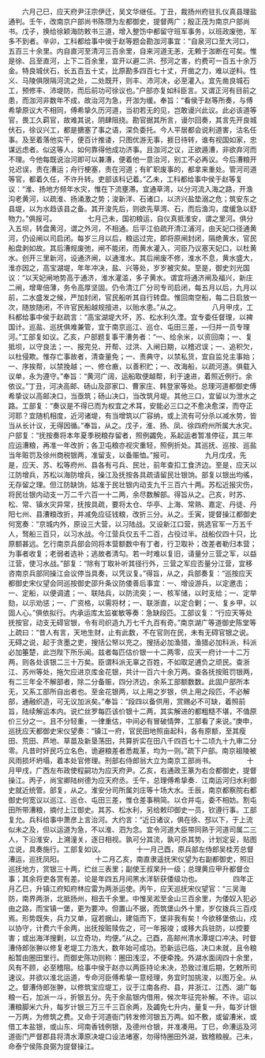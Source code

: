 <!-- { "loadSidebar": true } -->
　　六月己巳，应天府尹汪宗伊迁，吴文华继任。丁丑，裁扬州府驻扎仪真县理盐通判。壬午，改南京户部尚书陈瓒为左都御史，提督两广；殷正茂为南京户部尚书。戊子，换给徐颖海防敕书三道，增入整饬中都留守班军事务，以班政废弛，军多不到者。辛卯，工科都给事中侯于赵等题会勘泇河事宜：“自泉河口至大河口，五百三十余里。内自直河至清河三百余里，自来河道无恙，无赖于泇断在可矣。惟是徐、吕至直河，上下二百余里，宜开以避二洪、邳河之害，约费可一百五十余万金。特良城伏石，长五百五十丈，比原勘多四百七十丈，开凿之力，难以逆料。性义、马陵俱限隔河流之处，二处既开，则丰、沛河决，必至灌入。宜先凿良城石工，预修丰、沛堤防，而后前功可徐议也。”户部亦复如科臣言。又谓正河有目前之患，而泇河非数年不成，故治河为急，开泇为缓。奉旨：“看侯于赵等所奏，与傅希挚原议大不相同，傅希挚久历河道，当初若无的见，岂敢谩兴此议。此必该道等官，畏工久羁官，故难其说，阴肆阻挠。勘官据其所言，谩尔回奏，其言先开良城伏石，徐议兴工，都是搪塞了事之语，深负委托。今人平居都会说利道害，沽名任事。及至着落他实干，便百计推诿，只图优游无事，捱日待转，谁有视国如家，忠谋远虑者。似这等人，如何靠得他成功济事。且泇河之议，正欲遁漕，非欲弃河而不理。今他每既说治河即可以兼漕，便着他一意治河，别工不必再议。今后漕粮开兑迟误，责在漕运；舟行梗塞，责在河道；有旷职废事的，都拿来重处。管河司道等官，都着久任，不许升转。吏部该科记着。”乙未，工科都给事中侯于赵等复议：“淮、扬地方频年水灾，惟在下流壅滞。宜通草湾，以分河流入海之路，开渔沟老黄河，以疏淮、扬涌激之势；浚新洋、石诸口，以济兴盐垫溺之危；筑安东之县堤，以为水趋该县之备。其开浚先后，则欲先草湾、石，而后渔沟，度缓急以舒物力。”俱报可。
　　
　　七月己未，国初粮运，自仪真抵淮安，谓之里河。俱分入五坝，转盘黄河，谓之外河，不相通。后平江伯疏开清江浦河，由天妃口径通黄河，仍设闸以司启闭。每岁三月以后，粮运过完，即将原闸封闭，隔绝黄水，官民船盘剥如故。其后漕规废弛，闸不能闭，而黄水灌入，河臣乃议塞天妃口，以杜黄水。创开三里新河，设通济闸，以通淮水。其后闸废不修，淮水不息，黄水盛大，淮亦因之，高宝湖堤，年年冲决，盐、兴等处，岁岁被灾矣。至是，御史刘光国议：“以天妃闸地势高于通济，淮水灌滥，多子黄水。谓宜将通济闸及福兴，新庄二闸，增卑倍薄，务令高厚坚固。仍令清江厂分司专司启闭，每五月以后，九月以前，二水盛发之候，严加封闭，官民船听其自行转盘。惟回南空船，每二日启放一次，随放随闭，不许官民船越规擅进，以贻水患。”从之。
　　
　　八月甲戌，工科都给事中侯于赵疏言：“高宝湖堤大坏，苏、松水利久湮。宜专委任督理，以裨国计。巡盐、巡抚俱难兼管，宜于南京巡江、巡仓、屯田三差，—归并一员专理河。”工部复如议。乙亥，户部题复事干漕务者：“一、给余米，以资回南；一、复抵坝，以守良法；一、报完兑、开帮、过洪、入闸日期，以稽迟误；一、追积欠，以杜侵欺。惟存亡事故者，清查量免；一、责典守，以禁私货，宜自监兑主事始；一、序挨帮，以禁挽越；一、修仓廒，以善积贮；一、改海船，以疏河道。俱载入议单，永为遵守。”奉旨：“黄河广阔，运船取便越帮，利于速进，着照近例行。余依议。”丁丑，河决高邮、砀山及邵家口、曹家庄、韩登家等处。总理河道都御史傅希挚议以高邮决口，当亟筑；砀山决口，当改筑月堤。其他三口，宜留以为泄水之路。工部复：“奏议是不得已而为权宜之术耳，安能必三口之不愈决愈深，而夺正河耶？宜随机相度，近河诸堤，有当增筑以广容纳，或上流有可分杀以减水势，皆当从长计议，无得因循。”奉旨，从之。戊子，淮、扬、凤、徐四府州所属大水灾。户部复：“抚按奏将本年夏季税粮存留者，照例蠲免，系起运者暂准停征，其三年应运漕粮，再准一年改折；各卫屯粮亦视灾重轻，照例折处。其巡抚、巡按、巡盐当年赃罚及徐州商税银两，准留支，以备赈恤。”报可。
　　
　　九月戊戌，先是，应天、苏、松等府州、县各有弓兵、民壮，前年查扣工食济边。至是，应天以江防增兵，苏松以海防增兵，操江及抚按各具疏请留民壮银饷。部复以银出均徭，无存留之理。但江防缺饷，姑准于民壮银内动支九千三百六十两。苏松近报灾伤，将民壮银内动支一万二千六百一十二两，余尽数解部。得旨从之。己亥，时苏、松、常、镇水灾异常，抚按具疏，要将太仓、华亭、上海、常熟、嘉定、丹徒、丹阳七州、县漕粮改折，并减免应征钱粮，改折三分。从之。壬寅，提督操江都御史何宽奏：“京城内外，原设三大营，以习陆战。又设新江口营，挑选官军一万五千人，驽船三百只，以习水战。今江营兵仅五千二百，占役过半。战船仅四十只，比原额甚远。乞行南京兵部会同将本营额数中有丁者，行卫取补；改差者勒归本营；为事者收复；老弱者选补；逃故者清勾。若一时难以复旧，请量分三营之军，以益江营，使习水战。”部复：“除有丁取补听其径行外，三营之军应否量分江营，宜移咨南京兵部同操江会议停当具奏，以凭议复。”得旨，从之，兵部奏复：“巡按应天都御史宋仪望会同巡按御史邵升条议防倭善后事宜：一、增设游兵，以定邀击；一、定船，以便调遣；一、联陆兵，以防流突；一、核军储，以时支给；一、定举劾，以示劝惩；一、广资格，以需将材；一、联浙直，以定合剿；一、复乡甲，以固人心。”俱依拟行。内承运库太监崔敏等奏：急缺段匹。工部议复：“行应天等处抚按官，动支无碍官银，令有司织造九万七千九百有奇。”南京湖广等道御史陈堂等上疏曰：“昔人有言，天地生财，止有此数，不在官则在民，未有无碍官银之说。无碍之说，起于贪墨之吏，搜括公帑以充之。搜括必加渔猎，渔猎必加科派，科派必加箠楚，此岂陛下所乐闻。兹者每匹估价银一十二两零，应天一府计一十二万两，则各处该银二三十万矣。臣谓科派无辜之百姓，不如取足逋负之顽民。查浙江、苏州等处，拖欠应进京库金花银，共计一百六十余万两。查各抚按赃罚银两，有二三年全不解部者，除二分备赈，四分济边，余系工部额数数。此固户部所本无，又系工部所自出者也。至金花银两，以上用之岁银，供上用之段匹，不必解部，通融织造，可无议加派矣。”奉旨：“段四以备供用，赏赐必不可缺，着照前旨，陆续解运本内。说纻丝罗每匹该价银十二两，其实解进的都粗糙不堪，不值原价三分之一。且不分轻重，一律重估，中间必有冒破情弊，工部看了来说。”庚申，巡抚应天都御史宋仪望奏：“镇江一府，官民田地照亩起科，各有原额，至其瘦田、荒田、芦地、草苗及新垦荡田，共算折实在田八千四百七十二顷九十九审二分零。凡昔时奸民巧立名色，诡避粮差者悉裁革，均为一则。”疏下户部。南京祖陵被风雨损坏坍塌，着本处官修理。刑部右侍郎翁大立为南京工部尚书。
　　
　　十月甲戌，广西左布政使程嗣功为应天府尹。乙亥，右通政王篆为右佥都御史，提督操江。丙子，尚宝卿陆树德为应天府丞。壬午，总理傅希挚奏．江南运河归水利御史就近统管。部复，从之。淮安分司所属刘庄等十场大水。壬辰，南京都察院右都御史何宽议以巡江、巡仓、屯田三差，惟仓差事稍简。以仓并屯，委不相妨。割屯田所带漕粮，摘付上江御史。其苏、松水利，另给敕印御史一员，钦遵行事。工部复允。兵科给事中萧彦上言治河。大约言：“近日诸议，俱在徐、邳以下，于上流似未之及，但以运道为急，不以淮、泗为念。宜令河道大臣带同熟于河道司属二三人，下沿淮安，上溯潼关，逐日相视。孰可分其流，孰可杀其势，计划定妥，贴图立说，具奏施行。工部复如议。
　　
　　十一月己酉，原兵部左侍郎吴桂芳总督漕运，巡抚凤阳。
　　
　　十二月乙亥，南直隶遥抚宋仪望为右副都御史，照旧巡抚地方，赏银三十两，纻丝三表里；副使王叔杲升一级；总理黄应甲升都督佥事；其余将吏各赏有差。论是年四五月间黑水洋斩获倭级功也。
　　
　　四年正月乙巳，升镇江府知府林应雷为两浙运使。丙午，应天巡抚宋仪望官：“三吴海防，南界两浙，北抵扬州，相去千余里。中惟吴淞至金山三百余里，为倭奴入犯必由之路，而宝镇一堡，更为要冲。但置山不据，而筑堡山外十里，岁仅拨兵三百戍焉。形势既失，兵力又单，寇若据山，建瓴而下，堡非我有矣！今欲移堡依山，戍以协守，计费六千余两，出抚按赃赎佐之，可一年报竣；或移大兵驻防，以控要害；或出海洋搜剿，以立奇功，均便。”从之。己酉，高邮州清水潭堤口冲决。时督漕侍郎张翀以修复老堤工力浩大，数年始可成功。恐新运已临，决口未就，且令粮船暂由圈田里行。而御史陈功则称：圈田浅涩，不便牵挽。外湖水面阔四十余里，风有不顾，必至稽阻。给事中侯于赵亦以两臣持论未决，恐致过淮后期，乞敕所司速议。并欲以淮北运道，专命河臣傅希挚一意经理，务宜时加挑浚，以图万全。从之。督漕侍郎张翀，以修筑宝应堤工，议于江南各府、县，并浙江、江西、湖广每粮一石，加派一斗，折银五分。先于余盐银内借用，候次年征完补解。不许。诏以漕粮脚米六升，每岁计银三万三千三百余两，及蠲免七升内，量复一升，每岁计银一万两，为修筑之费。又命于河道衙门转发修河银五万两。如不敷，或留漕米，或借工本盐银，或山东、坷南香钱例银，及德州仓银，并准凑用。丁巳，命漕运及河道衙门严督郡县将清水潭原决堤口设法堵塞，勿得恃圈田外湖，致稽粮艘。己未，命泰宁侯陈良弼为提督操江。
　　
